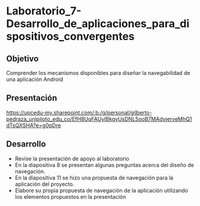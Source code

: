 # Laboratorio_7-Desarrollo_de_aplicaciones_para_dispositivos_convergentes

## Objetivo

Comprender los mecanismos disponibles para diseñar la navegabilidad de una aplicación Android

## Presentación

https://upcedu-my.sharepoint.com/:b:/g/personal/gilberto-pedraza_unipiloto_edu_co/EfH8UqFAUylBkgyUsDNL5ooB7MAdvjerveMhQ1dTsQXSHA?e=g0pDre

## Desarrollo

   * Revise la presentación de apoyo al laboratorio
   * En la diapositiva 8 se presentan algunas preguntas acerca del diseño de navegación.
   * En la diapositiva 11 se hizo una propuesta de navegación para la aplicación del proyecto.
   * Elabore su propia propuesta de navegación de la aplicación utilizando los elementos propuestos en la presentación
